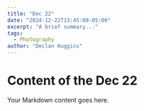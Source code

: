 ```yaml
---
title: "Dec 22"
date: "2024-12-22T13:45:00-05:00"
excerpt: "A brief summary..."
tags:
  - Photography
author: "Declan Huggins"
---
```


# Content of the Dec 22

Your Markdown content goes here.